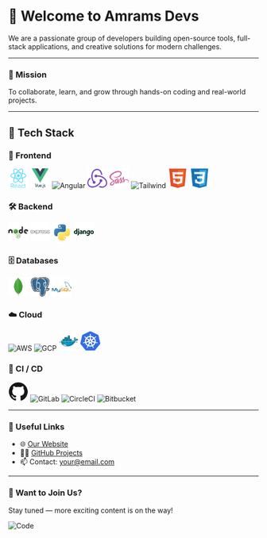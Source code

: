 # 👋 Welcome to **Amrams Devs**


We are a passionate group of developers building open-source tools, full-stack applications, and creative solutions for modern challenges.

---

### 🚀 Mission
To collaborate, learn, and grow through hands-on coding and real-world projects.

---

## 🧠 Tech Stack

### 🎨 Frontend
<p align="left">
  <img src="https://raw.githubusercontent.com/devicons/devicon/master/icons/react/react-original-wordmark.svg" alt="React" width="40" />
  <img src="https://raw.githubusercontent.com/devicons/devicon/master/icons/vuejs/vuejs-original-wordmark.svg" alt="Vue" width="40" />
  <img src="https://angular.io/assets/images/logos/angular/angular.svg" alt="Angular" width="40" />
  <img src="https://raw.githubusercontent.com/devicons/devicon/master/icons/redux/redux-original.svg" alt="Redux" width="40" />
  <img src="https://raw.githubusercontent.com/devicons/devicon/master/icons/sass/sass-original.svg" alt="Sass" width="40" />
  <img src="https://www.vectorlogo.zone/logos/tailwindcss/tailwindcss-icon.svg" alt="Tailwind" width="40" />
  <img src="https://raw.githubusercontent.com/devicons/devicon/master/icons/html5/html5-original.svg" alt="HTML" width="40" />
  <img src="https://raw.githubusercontent.com/devicons/devicon/master/icons/css3/css3-original.svg" alt="CSS" width="40" />
</p>

### 🛠️ Backend
<p align="left">
  <img src="https://raw.githubusercontent.com/devicons/devicon/master/icons/nodejs/nodejs-original-wordmark.svg" alt="Node.js" width="40" />
  <img src="https://raw.githubusercontent.com/devicons/devicon/master/icons/express/express-original-wordmark.svg" alt="Express" width="40" />
  <img src="https://raw.githubusercontent.com/devicons/devicon/master/icons/python/python-original.svg" alt="Python" width="40" />
  <img src="https://raw.githubusercontent.com/devicons/devicon/master/icons/django/django-plain-wordmark.svg" alt="Django" width="40" />
</p>

### 🗄️ Databases
<p align="left">
  <img src="https://raw.githubusercontent.com/devicons/devicon/master/icons/mongodb/mongodb-original.svg" alt="MongoDB" width="40" />
  <img src="https://raw.githubusercontent.com/devicons/devicon/master/icons/postgresql/postgresql-original.svg" alt="PostgreSQL" width="40" />
  <img src="https://raw.githubusercontent.com/devicons/devicon/master/icons/mysql/mysql-original-wordmark.svg" alt="MySQL" width="40" />
</p>

### ☁️ Cloud
<p align="left">
  <img src="https://www.vectorlogo.zone/logos/amazon_aws/amazon_aws-icon.svg" alt="AWS" width="40" />
  <img src="https://www.vectorlogo.zone/logos/google_cloud/google_cloud-icon.svg" alt="GCP" width="40" />
  <img src="https://raw.githubusercontent.com/devicons/devicon/master/icons/docker/docker-original.svg" alt="Docker" width="40" />
  <img src="https://raw.githubusercontent.com/devicons/devicon/master/icons/kubernetes/kubernetes-plain.svg" alt="Kubernetes" width="40" />
</p>

### 🔁 CI / CD
<p align="left">
  <img src="https://raw.githubusercontent.com/devicons/devicon/master/icons/github/github-original.svg" alt="GitHub" width="40" />
  <img src="https://www.vectorlogo.zone/logos/gitlab/gitlab-icon.svg" alt="GitLab" width="40" />
  <img src="https://www.vectorlogo.zone/logos/circleci/circleci-icon.svg" alt="CircleCI" width="40" />
  <img src="https://www.vectorlogo.zone/logos/bitbucket/bitbucket-icon.svg" alt="Bitbucket" width="40" />
</p>

---

### 🔗 Useful Links
- 🌐 [Our Website](https://your-website.com)
- 🧑‍💻 [GitHub Projects](https://github.com/AmramsDevs)
- 📫 Contact: your@email.com

---

### 🤝 Want to Join Us?
Stay tuned — more exciting content is on the way!

![Code](https://media.giphy.com/media/qgQUggAC3Pfv687qPC/giphy.gif)
